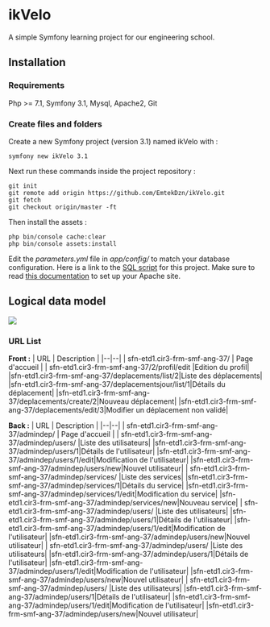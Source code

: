 
# ikVelo

A simple Symfony learning project for our engineering school.

## Installation

### Requirements
Php >= 7.1, Symfony 3.1, Mysql, Apache2, Git

### Create files and folders

Create a new Symfony project (version 3.1) named ikVelo with :

    symfony new ikVelo 3.1

Next run these commands inside the project repository :

    git init
    git remote add origin https://github.com/EmtekDzn/ikVelo.git
    git fetch
    git checkout origin/master -ft

Then install the assets :

    php bin/console cache:clear
    php bin/console assets:install

Edit the *parameters.yml* file in *app/config/* to match your database configuration.
Here is a link to the [SQL script](https://pastebin.com/1v4yRrAw) for this project.
Make sure to read [this documentation](https://symfony.com/doc/3.1/setup/web_server_configuration.html) to set up your Apache site.

## Logical data model
![](http://image.noelshack.com/fichiers/2019/02/5/1547209925-logical-data-model.png)

### URL List
**Front :**
| URL | Description |
|--|--|
| sfn-etd1.cir3-frm-smf-ang-37/ | Page d'accueil |
| sfn-etd1.cir3-frm-smf-ang-37/2/profil/edit |Edition du profil|
|sfn-etd1.cir3-frm-smf-ang-37/deplacements/list/2|Liste des déplacements|
|sfn-etd1.cir3-frm-smf-ang-37/deplacementsjour/list/1|Détails du déplacement|
|sfn-etd1.cir3-frm-smf-ang-37/deplacements/create/2|Nouveau déplacement|
|sfn-etd1.cir3-frm-smf-ang-37/deplacements/edit/3|Modifier un déplacement non validé|

**Back :**
| URL | Description |
|--|--|
| sfn-etd1.cir3-frm-smf-ang-37/admindep/ | Page d'accueil |
| sfn-etd1.cir3-frm-smf-ang-37/admindep/users/ |Liste des utilisateurs|
|sfn-etd1.cir3-frm-smf-ang-37/admindep/users/1|Détails de l'utilisateur|
|sfn-etd1.cir3-frm-smf-ang-37/admindep/users/1/edit|Modification de l'utilisateur|
|sfn-etd1.cir3-frm-smf-ang-37/admindep/users/new|Nouvel utilisateur|
| sfn-etd1.cir3-frm-smf-ang-37/admindep/services/ |Liste des services|
|sfn-etd1.cir3-frm-smf-ang-37/admindep/services/1|Détails du service|
|sfn-etd1.cir3-frm-smf-ang-37/admindep/services/1/edit|Modification du service|
|sfn-etd1.cir3-frm-smf-ang-37/admindep/services/new|Nouveau service|
| sfn-etd1.cir3-frm-smf-ang-37/admindep/users/ |Liste des utilisateurs|
|sfn-etd1.cir3-frm-smf-ang-37/admindep/users/1|Détails de l'utilisateur|
|sfn-etd1.cir3-frm-smf-ang-37/admindep/users/1/edit|Modification de l'utilisateur|
|sfn-etd1.cir3-frm-smf-ang-37/admindep/users/new|Nouvel utilisateur|
| sfn-etd1.cir3-frm-smf-ang-37/admindep/users/ |Liste des utilisateurs|
|sfn-etd1.cir3-frm-smf-ang-37/admindep/users/1|Détails de l'utilisateur|
|sfn-etd1.cir3-frm-smf-ang-37/admindep/users/1/edit|Modification de l'utilisateur|
|sfn-etd1.cir3-frm-smf-ang-37/admindep/users/new|Nouvel utilisateur|
| sfn-etd1.cir3-frm-smf-ang-37/admindep/users/ |Liste des utilisateurs|
|sfn-etd1.cir3-frm-smf-ang-37/admindep/users/1|Détails de l'utilisateur|
|sfn-etd1.cir3-frm-smf-ang-37/admindep/users/1/edit|Modification de l'utilisateur|
|sfn-etd1.cir3-frm-smf-ang-37/admindep/users/new|Nouvel utilisateur|
